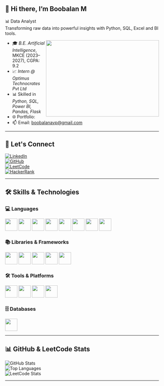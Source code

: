 ## 👋 Hi there, I’m Boobalan M

📊 Data Analyst   
Transforming raw data into powerful insights with Python, SQL, Excel and BI tools.

<img align="right" width="370" height="250" src="https://user-images.githubusercontent.com/74038190/212749447-bfb7e725-6987-49d9-ae85-2015e3e7cc41.gif">


- 🎓 *B.E. Artificial Intelligence*, MKCE (2023–2027), CGPA: 9.2  
- 📈 *Intern @ Optimus Technocrates Pvt Ltd*  
- 📊 Skilled in *Python, SQL, Power BI, Pandas, Flask*  
- 🌐 Portfolio:    
- 📫 Email: boobalanavp@gmail.com

---

## 🔗 Let's Connect  

[![LinkedIn](https://img.shields.io/badge/LinkedIn-BOOBALANM-blue?style=for-the-badge&logo=linkedin&logoColor=white)](https://www.linkedin.com/in/boobalan-manickavasagam-27a878374/)  
[![GitHub](https://img.shields.io/badge/GitHub-Boobalan2006-333?style=for-the-badge&logo=github)](https://github.com/Boobalan2006)  
[![LeetCode](https://img.shields.io/badge/LeetCode-BoobalanM-orange?style=for-the-badge&logo=leetcode&logoColor=white)](https://leetcode.com/u/Boobalan-M/)  
[![HackerRank](https://img.shields.io/badge/HackerRank-BoobalanAVP-2EC866?style=for-the-badge&logo=HackerRank&logoColor=white)](https://www.hackerrank.com/profile/boobalanavp)  

---

## 🛠 Skills & Technologies  

### 💻 Languages  
<img src="https://img.icons8.com/color/48/python.png" height="40"/>  
<img src="https://img.icons8.com/ios-filled/50/sql.png" height="40"/>  
<img src="https://img.icons8.com/color/48/c-plus-plus-logo.png" height="40"/>  
<img src="https://img.icons8.com/color/48/java-coffee-cup-logo.png" height="40"/>  
<img src="https://img.icons8.com/color/48/html-5.png" height="40"/>  
<img src="https://img.icons8.com/color/48/css3.png" height="40"/>  
<img src="https://img.icons8.com/color/48/javascript--v1.png" height="40"/>  
<img src="https://img.icons8.com/officel/48/php-logo.png" height="40"/>  

### 📚 Libraries & Frameworks  
<img src="https://img.icons8.com/color/48/numpy.png" height="40"/>  
<img src="https://img.icons8.com/color/48/pandas.png" height="40"/>  
<img src="https://matplotlib.org/stable/_static/logo2_compressed.svg" height="40"/>  
<img src="https://scipy.org/images/logo.svg" height="40"/>  
<img src="https://upload.wikimedia.org/wikipedia/commons/3/3c/Flask_logo.svg" height="40"/>  

### 🛠 Tools & Platforms  
<img src="https://img.icons8.com/color/48/power-bi.png" height="40"/>  
<img src="https://img.icons8.com/color/48/microsoft-excel-2019--v1.png" height="40"/>  
<img src="https://img.icons8.com/color/48/visual-studio-code-2019.png" height="40"/>  
<img src="https://img.icons8.com/ios-filled/50/github.png" height="40"/>  

### 🗄 Databases  
<img src="https://img.icons8.com/fluency/48/mysql-logo.png" height="40"/>  

---
## 📊 GitHub & LeetCode Stats  

![GitHub Stats](https://github-readme-stats.vercel.app/api?username=Boobalan2006&show_icons=true&theme=tokyonight)  
![Top Languages](https://github-readme-stats.vercel.app/api/top-langs/?username=Boobalan2006&layout=compact&theme=tokyonight)  
![LeetCode Stats](https://leetcard.jacoblin.cool/Boobalan-M?theme=dark&font=Roboto&ext=heatmap)  

---
